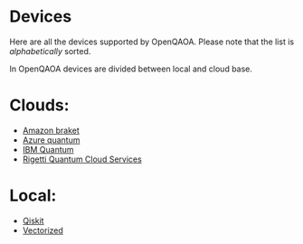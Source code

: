 # Devices

Here are all the devices supported by OpenQAOA. Please note that the list is _alphabetically_ sorted.

In OpenQAOA devices are divided between local and cloud base.


# Clouds:
* [Amazon braket](amazon-braket.md)
* [Azure quantum](azure-quatum.md)
* [IBM Quantum](ibmq.md)
* [Rigetti Quantum Cloud Services](rigett-qcs.md)


# Local:
* [Qiskit](qiskit.md)
* [Vectorized](entropica-labs-vectorized.md)
